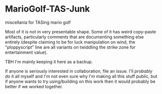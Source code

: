 # MarioGolf-TAS-Junk
miscellania for TASing mario golf

Most of it is not in very presentable shape. Some of it has weird copy-paste artifacts, particularly comments that are documenting something else entirely (despite claiming to be for luck manipulation on wind, the "ploppyscript" line are all variants on twiddling the strike zone for entertainment value).

TBH I'm mainly keeping it here as a backup.

If anyone is seriously interested in collaboration, file an issue. I'll *probably* do it all myself and I'm not even sure why I'm making all this stuff public, but if anyone wants to try using/building on this work then it would probably be better if we worked together.
